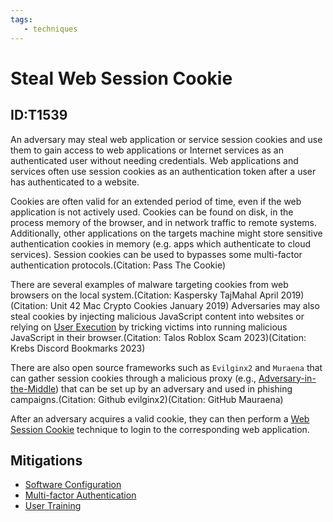 ```yaml
---
tags:
   - techniques
---
```

# Steal Web Session Cookie
## ID:T1539
An adversary may steal web application or service session cookies and use them to gain access to web applications or Internet services as an authenticated user without needing credentials. Web applications and services often use session cookies as an authentication token after a user has authenticated to a website.

Cookies are often valid for an extended period of time, even if the web application is not actively used. Cookies can be found on disk, in the process memory of the browser, and in network traffic to remote systems. Additionally, other applications on the targets machine might store sensitive authentication cookies in memory (e.g. apps which authenticate to cloud services). Session cookies can be used to bypasses some multi-factor authentication protocols.(Citation: Pass The Cookie)

There are several examples of malware targeting cookies from web browsers on the local system.(Citation: Kaspersky TajMahal April 2019)(Citation: Unit 42 Mac Crypto Cookies January 2019) Adversaries may also steal cookies by injecting malicious JavaScript content into websites or relying on [User Execution](techniques/T1204) by tricking victims into running malicious JavaScript in their browser.(Citation: Talos Roblox Scam 2023)(Citation: Krebs Discord Bookmarks 2023)

There are also open source frameworks such as `Evilginx2` and `Muraena` that can gather session cookies through a malicious proxy (e.g., [Adversary-in-the-Middle](techniques/T1557)) that can be set up by an adversary and used in phishing campaigns.(Citation: Github evilginx2)(Citation: GitHub Mauraena)

After an adversary acquires a valid cookie, they can then perform a [Web Session Cookie](techniques/T1550/004) technique to login to the corresponding web application.
## Mitigations
* [Software Configuration](mitigations/M1054)
* [Multi-factor Authentication](mitigations/M1032)
* [User Training](mitigations/M1017)
